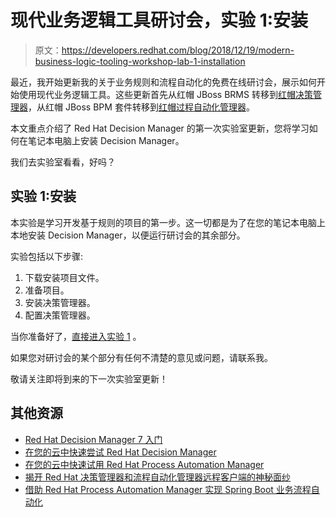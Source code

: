 # 现代业务逻辑工具研讨会，实验 1:安装

> 原文：<https://developers.redhat.com/blog/2018/12/19/modern-business-logic-tooling-workshop-lab-1-installation>

最近，我开始更新我的关于业务规则和流程自动化的免费在线研讨会，展示如何开始使用现代业务逻辑工具。这些更新首先从红帽 JBoss BRMS 转移到[红帽决策管理器](https://developers.redhat.com/products/red-hat-decision-manager/overview/)，从红帽 JBoss BPM 套件转移到[红帽过程自动化管理器](https://developers.redhat.com/products/rhpam/overview/)。

本文重点介绍了 Red Hat Decision Manager 的第一次实验室更新，您将学习如何在笔记本电脑上安装 Decision Manager。

我们去实验室看看，好吗？

## 实验 1:安装

本实验是学习开发基于规则的项目的第一步。这一切都是为了在您的笔记本电脑上本地安装 Decision Manager，以便运行研讨会的其余部分。

实验包括以下步骤:

1.  下载安装项目文件。
2.  准备项目。
3.  安装决策管理器。
4.  配置决策管理器。

当你准备好了，[直接进入实验 1](https://bpmworkshop.gitlab.io/rhdm/lab01.html#/1) 。

如果您对研讨会的某个部分有任何不清楚的意见或问题，请联系我。

敬请关注即将到来的下一次实验室更新！

## 其他资源

*   [Red Hat Decision Manager 7 入门](https://developers.redhat.com/blog/2018/03/19/red-hat-decision-manager-7/)
*   [在您的云中快速尝试 Red Hat Decision Manager](https://developers.redhat.com/blog/2018/11/19/try-red-hat-decision-openshift/)
*   [在您的云中快速试用 Red Hat Process Automation Manager](https://developers.redhat.com/blog/2018/12/04/quickly-try-red-hat-process-automation-manager-in-your-cloud/)
*   [揭开 Red Hat 决策管理器和流程自动化管理器远程客户端的神秘面纱](https://developers.redhat.com/blog/2018/12/10/demystifying-the-red-hat-decision-manager-and-process-automation-manager-remote-client/)
*   [借助 Red Hat Process Automation Manager 实现 Spring Boot 业务流程自动化](https://developers.redhat.com/blog/2018/11/01/spring-boot-enabled-business-process-automation-with-red-hat-process-automation-manager/#more-523727)